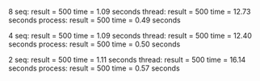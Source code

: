 8
seq:     result = 500   time = 1.09 seconds
thread:  result = 500   time = 12.73 seconds
process: result = 500   time = 0.49 seconds

4
seq:     result = 500   time = 1.09 seconds
thread:  result = 500   time = 12.40 seconds
process: result = 500   time = 0.50 seconds

2
seq:     result = 500   time = 1.11 seconds
thread:  result = 500   time = 16.14 seconds
process: result = 500   time = 0.57 seconds

